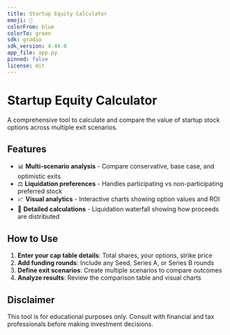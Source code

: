 ```yaml
---
title: Startup Equity Calculator
emoji: 🚀
colorFrom: blue
colorTo: green
sdk: gradio
sdk_version: 4.44.0
app_file: app.py
pinned: false
license: mit
---
```


# Startup Equity Calculator

A comprehensive tool to calculate and compare the value of startup stock options across multiple exit scenarios.

## Features

- 📊 **Multi-scenario analysis** - Compare conservative, base case, and optimistic exits
- ⚖️ **Liquidation preferences** - Handles participating vs non-participating preferred stock
- 📈 **Visual analytics** - Interactive charts showing option values and ROI
- 🧮 **Detailed calculations** - Liquidation waterfall showing how proceeds are distributed

## How to Use

1. **Enter your cap table details**: Total shares, your options, strike price
2. **Add funding rounds**: Include any Seed, Series A, or Series B rounds  
3. **Define exit scenarios**: Create multiple scenarios to compare outcomes
4. **Analyze results**: Review the comparison table and visual charts

## Disclaimer

This tool is for educational purposes only. Consult with financial and tax professionals before making investment decisions.